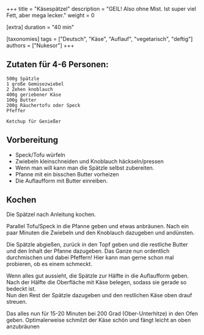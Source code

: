 +++
title = "Käsespätzel"
description = "GEIL! Also ohne Mist. Ist super viel Fett, aber mega lecker."
weight = 0

[extra]
duration = "40 min"

[taxonomies]
tags = ["Deutsch", "Käse", "Auflauf", "vegetarisch", "deftig"]
authors = ["Nukesor"]
+++

## Zutaten für 4-6 Personen:

```
500g Spätzle
1 große Gemüsezwiebel
2 Zehen knoblauch
400g geriebener Käse
100g Butter
200g Räuchertofu oder Speck
Pfeffer

Ketchup für Genießer
```

## Vorbereitung

- Speck/Tofu würfeln
- Zwiebeln kleinschneiden und Knoblauch häckseln/pressen
- Wenn man will kann man die Spätzle selbst zubereiten.
- Pfanne mit ein bisschen Butter vorheizen
- Die Auflaufform mit Butter einreiben.

## Kochen

Die Spätzel nach Anleitung kochen.

Parallel Tofu/Speck in die Pfanne geben und etwas anbräunen.
Nach ein paar Minuten die Zwiebeln und den Knoblauch dazugeben und andünsten.

Die Spätzle abgießen, zurück in den Topf geben und die restliche Butter und den Inhalt der Pfanne dazugeben.
Das Ganze nun ordentlich durchmischen und dabei Pfeffern!
Hier kann man gerne schon mal probieren, ob es einem schmeckt.

Wenn alles gut aussieht, die Spätzle zur Hälfte in die Auflaufform geben.
Nach der Hälfte die Oberfläche mit Käse belegen, sodass sie gerade so bedeckt ist. \
Nun den Rest der Spätzle dazugeben und den restlichen Käse oben drauf streuen.

Das alles nun für 15-20 Minuten bei 200 Grad (Ober-Unterhitze) in den Ofen geben.
Optimalerweise schmilzt der Käse schön und fängt leicht an oben anzubräunen
